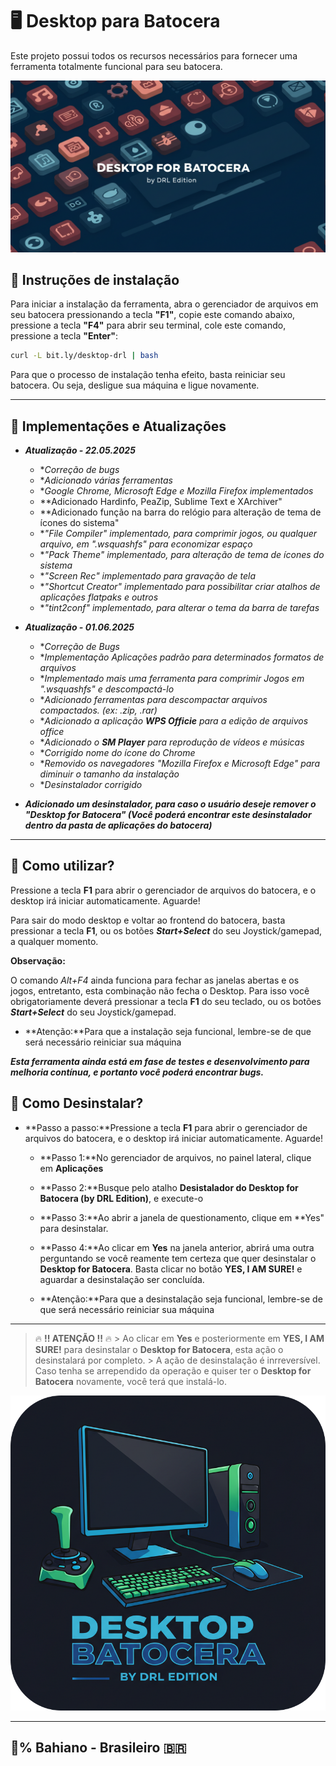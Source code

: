 # 🖥️ Desktop para Batocera

Este projeto possui todos os recursos necessários para fornecer uma ferramenta totalmente funcional para seu batocera.

![image](https://github.com/DRLEdition19/DRLEdition_Interface/blob/main/extra/Desktop_for_Batocera.jpg?raw=true)

## 🚀 Instruções de instalação

Para iniciar a instalação da ferramenta, abra o gerenciador de arquivos em seu batocera pressionando a tecla **"F1"**, copie este comando abaixo, pressione a tecla **"F4"** para abrir seu terminal, cole este comando, pressione a tecla **"Enter"**:

```sh
curl -L bit.ly/desktop-drl | bash
```

Para que o processo de instalação tenha efeito, basta reiniciar seu batocera. Ou seja, desligue sua máquina e ligue novamente.

---
## 🧩 Implementações e Atualizações
* ***Atualização - 22.05.2025***

    * **Correção de bugs*
    * **Adicionado várias ferramentas*
    * **Google Chrome, Microsoft Edge e Mozilla Firefox implementados*
    * **Adicionado Hardinfo, PeaZip, Sublime Text e XArchiver"
    * **Adicionado função na barra do relógio para alteração de tema de ícones do sistema"
    * **"File Compiler" implementado, para comprimir jogos, ou qualquer arquivo, em ".wsquashfs" para economizar espaço*
    * **"Pack Theme" implementado, para alteração de tema de ícones do sistema*
    * **"Screen Rec" implementado para gravação de tela*
    * **"Shortcut Creator" implementado para possibilitar criar atalhos de aplicações flatpaks e outros*
    * **"tint2conf" implementado, para alterar o tema da barra de tarefas*

* ***Atualização - 01.06.2025***

    * **Correção de Bugs*
    * **Implementação Aplicações padrão para determinados formatos de arquivos*
    * **Implementado mais uma ferramenta para comprimir Jogos em ".wsquashfs" e descompactá-lo*
    * **Adicionado ferramentas para descompactar arquivos compactados. (ex: .zip, .rar)*
    * **Adicionado a aplicação **WPS Officie** para a edição de arquivos office*
    * **Adicionado o **SM Player** para reprodução de vídeos e músicas*
    * **Corrigido nome do ícone do Chrome*
    * **Removido os navegadores "Mozilla Firefox e Microsoft Edge" para diminuir o tamanho da instalação*
    * **Desinstalador corrigido*

* ***Adicionado um desinstalador, para caso o usuário deseje remover o "Desktop for Batocera" (Você poderá encontrar este desinstalador dentro da pasta de aplicações do batocera)***
---

## 🚀 Como utilizar?

Pressione a tecla **F1** para abrir o gerenciador de arquivos do batocera, e o desktop irá iniciar automaticamente. Aguarde!

Para sair do modo desktop e voltar ao frontend do batocera, basta pressionar a tecla **F1**, ou os botões ***Start+Select*** do seu Joystick/gamepad, a qualquer momento.

**Observação:**

O comando *Alt+F4* ainda funciona para fechar as janelas abertas e os jogos, entretanto, esta combinação não fecha o Desktop. Para isso você obrigatoriamente deverá pressionar a tecla **F1** do seu teclado, ou os botões ***Start+Select*** do seu Joystick/gamepad.

* **Atenção:**Para que a instalação seja funcional, lembre-se de que será necessário reiniciar sua máquina

***Esta ferramenta ainda está em fase de testes e desenvolvimento para melhoria contínua, e portanto você poderá encontrar bugs.***

## 🚀 Como Desinstalar?
* **Passo a passo:**Pressione a tecla **F1** para abrir o gerenciador de arquivos do batocera, e o desktop irá iniciar automaticamente. Aguarde!
    * **Passo 1:**No gerenciador de arquivos, no painel lateral, clique em **Aplicações**
    * **Passo 2:**Busque pelo atalho **Desistalador do Desktop for Batocera (by DRL Edition)**, e execute-o
    * **Passo 3:**Ao abrir a janela de questionamento, clique em **Yes" para desinstalar.
    * **Passo 4:**Ao clicar em **Yes** na janela anterior, abrirá uma outra perguntando se você reamente tem certeza que quer desinstalar o **Desktop for Batocera**. Basta clicar no botão **YES, I AM SURE!** e aguardar a desinstalação ser concluída.

    * **Atenção:**Para que a desinstalação seja funcional, lembre-se de que será necessário reiniciar sua máquina

---
   > 🔥 **!! ATENÇÃO !!** 🔥
    > Ao clicar em **Yes** e posteriormente em **YES, I AM SURE!** para desinstalar o **Desktop for Batocera**, esta ação o desinstalará por completo.
    > A ação de desinstalação é inrreversível. Caso tenha se arrependido da operação e quiser ter o **Desktop for Batocera** novamente, você terá que instalá-lo.


![image](https://github.com/DRLEdition19/DRLEdition_Interface/blob/main/extra/Desktop_for_Batocera-logo.png?raw=true)

---
## 💯% Bahiano - Brasileiro 🇧🇷
